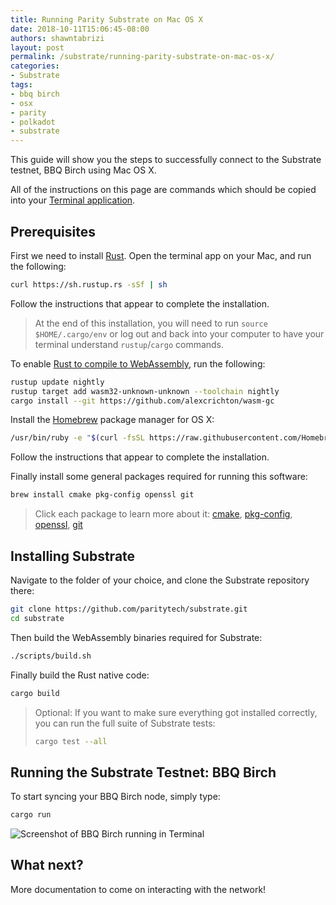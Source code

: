 ```yaml
---
title: Running Parity Substrate on Mac OS X
date: 2018-10-11T15:06:45-08:00
authors: shawntabrizi
layout: post
permalink: /substrate/running-parity-substrate-on-mac-os-x/
categories:
- Substrate
tags:
- bbq birch
- osx
- parity
- polkadot
- substrate
---
```


This guide will show you the steps to successfully connect to the Substrate testnet, BBQ Birch using Mac OS X.

All of the instructions on this page are commands which should be copied into your [Terminal application](https://support.apple.com/guide/terminal/welcome/mac).

## Prerequisites

First we need to install [Rust](https://www.rust-lang.org/). Open the terminal app on your Mac, and run the following:

```bash
curl https://sh.rustup.rs -sSf | sh
```

Follow the instructions that appear to complete the installation.

> At the end of this installation, you will need to run `source $HOME/.cargo/env` or log out and back into your computer to have your terminal understand `rustup`/`cargo` commands.

To enable [Rust to compile to WebAssembly](https://www.hellorust.com/news/native-wasm-target.html), run the following:

```bash
rustup update nightly
rustup target add wasm32-unknown-unknown --toolchain nightly
cargo install --git https://github.com/alexcrichton/wasm-gc
```

Install the [Homebrew](https://brew.sh/) package manager for OS X:

```bash
/usr/bin/ruby -e "$(curl -fsSL https://raw.githubusercontent.com/Homebrew/install/master/install)"
```

Follow the instructions that appear to complete the installation.

Finally install some general packages required for running this software:

```bash
brew install cmake pkg-config openssl git
```

> Click each package to learn more about it: [cmake](https://cmake.org/), [pkg-config](https://www.freedesktop.org/wiki/Software/pkg-config/), [openssl](https://www.openssl.org/), [git](https://git-scm.com/)

## Installing Substrate

Navigate to the folder of your choice, and clone the Substrate repository there:

```bash
git clone https://github.com/paritytech/substrate.git
cd substrate
```

Then build the WebAssembly binaries required for Substrate:

```bash
./scripts/build.sh
```

Finally build the Rust native code:

```bash
cargo build
```

> Optional: If you want to make sure everything got installed correctly, you can run the full suite of Substrate tests:
>
> ```bash
> cargo test --all
> ```

## Running the Substrate Testnet: BBQ Birch

To start syncing your BBQ Birch node, simply type:

```bash
cargo run
```

![Screenshot of BBQ Birch running in Terminal](https://i.imgur.com/jxqqr9Q.png)

## What next?

More documentation to come on interacting with the network!
